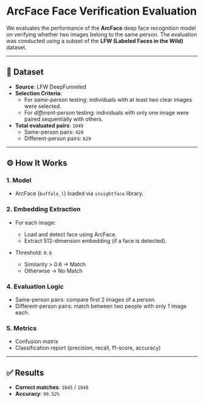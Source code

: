 # ArcFace Face Verification Evaluation

We evaluates the performance of the **ArcFace** deep face recognition model on verifying whether two images belong to the same person. The evaluation was conducted using a subset of the **LFW (Labeled Faces in the Wild)** dataset.



---

## 📁 Dataset

- **Source**: LFW DeepFunneled
- **Selection Criteria**:
  - For *same-person* testing: individuals with at least two clear images were selected.
  - For *different-person* testing: individuals with only one image were paired sequentially with others.
- **Total evaluated pairs**: `1049`
  - Same-person pairs: `420`
  - Different-person pairs: `629`

---

## ⚙️ How It Works

### 1. **Model**
- ArcFace (`buffalo_l`) loaded via `insightface` library.

### 2. **Embedding Extraction**
- For each image:
  - Load and detect face using ArcFace.
  - Extract 512-dimension embedding (if a face is detected).



- Threshold: `0.6`
  - Similarity > 0.6 → Match
  - Otherwise → No Match

### 4. **Evaluation Logic**
- Same-person pairs: compare first 2 images of a person.
- Different-person pairs: match between two people with only 1 image each.

### 5. **Metrics**
- Confusion matrix
- Classification report (precision, recall, f1-score, accuracy)

---

## ✅ Results

- **Correct matches**: `1045` / `1049`
- **Accuracy**: `99.52%`


